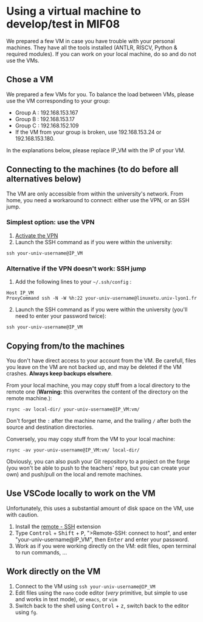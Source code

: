 <!-- LTeX: language=en -->
# Using a virtual machine to develop/test in MIF08

We prepared a few VM in case you have trouble with your personal machines. They have all the tools installed (ANTLR, RISCV, Python & required modules). If you can work on your local machine, do so and do not use the VMs.

## Chose a VM

We prepared a few VMs for you. To balance the load between VMs, please use the VM corresponding to your group:

* Group A : 192.168.153.167
* Group B : 192.168.153.17
* Group C : 192.168.152.109
* If the VM from your group is broken, use 192.168.153.24 or 192.168.153.180.

In the explanations below, please replace IP_VM with the IP of your VM.

## Connecting to the machines (to do before all alternatives below)

The VM are only accessible from within the university's network. From home, you need a workaround to connect: either use the VPN, or an SSH jump.

### Simplest option: use the VPN

1. [Activate the VPN](https://documentation.univ-lyon1.fr/vpn/linux/)
2. Launch the SSH command as if you were within the university:
```
ssh your-univ-username@IP_VM
```

### Alternative if the VPN doesn't work: SSH jump

1. Add the following lines to your `~/.ssh/config` :
```
Host IP_VM
ProxyCommand ssh -N -W %h:22 your-univ-username@linuxetu.univ-lyon1.fr
```
2. Launch the SSH command as if you were within the university (you'll need to enter your password twice):
```
ssh your-univ-username@IP_VM
```

## Copying from/to the machines

You don't have direct access to your account from the VM. Be carefull, files you leave on the VM are not backed up, and may be deleted if the VM crashes. **Always keep backups elswhere**.

From your local machine, you may copy stuff from a local directory to the remote one (**Warning:** this overwrites the content of the directory on the remote machine.):

```
rsync -av local-dir/ your-univ-username@IP_VM:vm/
```

Don't forget the `:` after the machine name, and the trailing `/` after both the source and destination directories.

Conversely, you may copy stuff from the VM to your local machine:

```
rsync -av your-univ-username@IP_VM:vm/ local-dir/
```

Obviously, you can also push your Git repository to a project on the forge (you won't be able to push to the teachers' repo, but you can create your own) and push/pull on the local and remote machines.

## Use VSCode locally to work on the VM

Unfortunately, this uses a substantial amount of disk space on the VM, use with caution.

1. Install the [remote - SSH](https://marketplace.visualstudio.com/items?itemName=ms-vscode-remote.remote-ssh) extension
2. Type <kbd>Control</kbd> + <kbd>Shift</kbd> + <kbd>P</kbd>, ">Remote-SSH: connect to host", and enter "your-univ-username@IP_VM", then <kbd>Enter</kbd> and enter your password.
3. Work as if you were working directly on the VM: edit files, open terminal to run commands, ...

## Work directly on the VM

1. Connect to the VM using `ssh your-univ-username@IP_VM`
2. Edit files using the `nano` code editor (*very* primitive, but simple to use and works in text mode), or `emacs`, or `vim`
3. Switch back to the shell using <kbd>Control</kbd> + <kbd>z</kbd>, switch back to the editor using `fg`.
